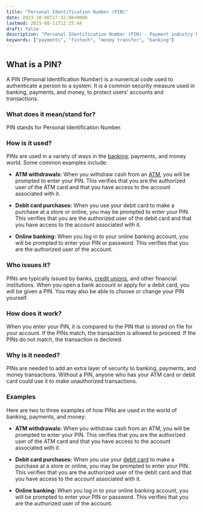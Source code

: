 ```yaml
---
title: "Personal Identification Number (PIN)"
date: 2023-10-06T17:32:08+0000
lastmod: 2025-08-11T12:15:44
draft: false
description: "Personal Identification Number (PIN) - Payment industry knowledge and insights"
keywords: ["payments", "fintech", "money transfer", "banking"]
---
```


## What is a PIN?

A PIN (Personal Identification Number) is a numerical code used to authenticate a person to a system. It is a common security measure used in banking, payments, and money, to protect users' accounts and transactions.

### What does it mean/stand for?

PIN stands for Personal Identification Number.

### How is it used?

PINs are used in a variety of ways in the [banking](https://faisalkhanllc.xyz/resources/payments-wiki/b/banking/), payments, and money world. Some common examples include:

- **ATM withdrawals:** When you withdraw cash from an [ATM](https://faisalkhanllc.xyz/resources/payments-wiki/a/automated-teller-machine-atm/), you will be prompted to enter your PIN. This verifies that you are the authorized user of the ATM card and that you have access to the account associated with it.

- **Debit card purchases:** When you use your debit card to make a purchase at a store or online, you may be prompted to enter your PIN. This verifies that you are the authorized user of the debit card and that you have access to the account associated with it.

- **Online banking:** When you log in to your online banking account, you will be prompted to enter your PIN or password. This verifies that you are the authorized user of the account.

### Who issues it?

PINs are typically issued by banks, [credit unions](https://faisalkhanllc.xyz/resources/payments-wiki/c/credit-union/), and other financial institutions. When you open a bank account or apply for a debit card, you will be given a PIN. You may also be able to choose or change your PIN yourself.

### How does it work?

When you enter your PIN, it is compared to the PIN that is stored on file for your account. If the PINs match, the transaction is allowed to proceed. If the PINs do not match, the transaction is declined.

### Why is it needed?

PINs are needed to add an extra layer of security to banking, payments, and money transactions. Without a PIN, anyone who has your ATM card or debit card could use it to make unauthorized transactions.

### Examples

Here are two to three examples of how PINs are used in the world of banking, payments, and money:

- **ATM withdrawals:** When you withdraw cash from an ATM, you will be prompted to enter your PIN. This verifies that you are the authorized user of the ATM card and that you have access to the account associated with it.

- **Debit card purchases:** When you use your [debit card](https://faisalkhanllc.xyz/resources/payments-wiki/d/debit-card/) to make a purchase at a store or online, you may be prompted to enter your PIN. This verifies that you are the authorized user of the debit card and that you have access to the account associated with it.

- **Online banking:** When you log in to your online banking account, you will be prompted to enter your PIN or password. This verifies that you are the authorized user of the account.